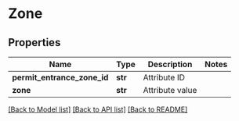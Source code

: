 # Zone

## Properties
Name | Type | Description | Notes
------------ | ------------- | ------------- | -------------
**permit_entrance_zone_id** | **str** | Attribute ID | 
**zone** | **str** | Attribute value | 

[[Back to Model list]](../README.md#documentation-for-models) [[Back to API list]](../README.md#documentation-for-api-endpoints) [[Back to README]](../README.md)

